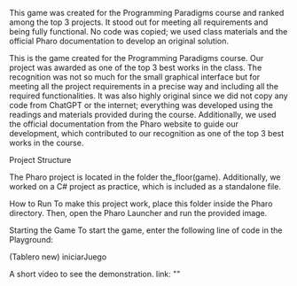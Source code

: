 This game was created for the Programming Paradigms course and ranked among the top 3 projects. It stood out for meeting all requirements and being fully functional. No code was copied; we used class materials and the official Pharo documentation to develop an original solution.

This is the game created for the Programming Paradigms course. Our project was awarded as one of the top 3 best works in the class. The recognition was not so much for the small graphical interface but for meeting all the project requirements in a precise way and including all the required functionalities. It was also highly original since we did not copy any code from ChatGPT or the internet; everything was developed using the readings and materials provided during the course. Additionally, we used the official documentation from the Pharo website to guide our development, which contributed to our recognition as one of the top 3 best works in the course.

Project Structure

The Pharo project is located in the folder the_floor(game).
Additionally, we worked on a C# project as practice, which is included as a standalone file.

How to Run To make this project work, place this folder inside the Pharo directory. Then, open the Pharo Launcher and run the provided image.

Starting the Game To start the game, enter the following line of code in the Playground:

(Tablero new) iniciarJuego

A short video to see the demonstration. link: ""

